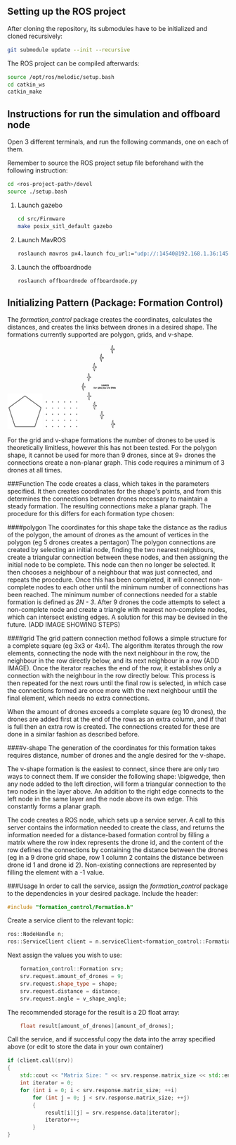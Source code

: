 
## Setting up the ROS project

After cloning the repository, its submodules have to be initialized and cloned
recursively:

```bash
git submodule update --init --recursive
```

The ROS project can be compiled afterwards:

```bash
source /opt/ros/melodic/setup.bash
cd catkin_ws
catkin_make
```


## Instructions for run the simulation and offboard node

Open 3 different terminals, and run the following commands, one on each of them.

Remember to source the ROS project setup file beforehand with the following
instruction:


```bash
cd <ros-project-path>/devel
source ./setup.bash
```

1. Launch gazebo

	```bash
	cd src/Firmware
	make posix_sitl_default gazebo
	```

2. Launch MavROS

	```bash
	roslaunch mavros px4.launch fcu_url:="udp://:14540@192.168.1.36:14557"
	```
3. Launch the offboardnode

	```bash
	roslaunch offboardnode offboardnode.py
	```




## Initializing Pattern (Package: Formation Control)

The *formation_control* package creates the coordinates, calculates the distances, and creates the links between drones in a desired shape. The formations currently supported are polygon, grids, and v-shape.

<img src="images/pentagon.jpeg" width="80">  <img src="images/grid.png" width="80">  <img src="images/v-shape.jpg" width="80">

For the grid and v-shape formations the number of drones to be used is theoretically limitless, however this has not been tested. For the polygon shape, it cannot be used for more than 9 drones, since at 9+ drones the connections create a non-planar graph. This code requires a minimum of 3 drones at all times.

###Function
The code creates a class, which takes in the parameters specified. It then creates coordinates for the shape's points, and from this determines the connections between drones necessary to maintain a steady formation. The resulting connections make a planar graph. The procedure for this differs for each formation type chosen:

####polygon
The coordinates for this shape take the distance as the radius of the polygon, the amount of drones as the amount of vertices in the polygon (eg 5 drones creates a pentagon)
The polygon connections are created by selecting an initial node, finding the two nearest neighbours, create a triangular connection between these nodes, and then assigning the initial node to be complete. This node can then no longer be selected. It then chooses a neighbour of a neighbour that was just connected, and repeats the procedure. Once this has been completed, it will connect non-complete nodes to each other until the minimum number of connections has been reached. The minimum number of connections needed for a stable formation is defined as *2N - 3*. After 9 drones the code attempts to select a non-complete node and create a triangle with nearest non-complete nodes, which can intersect existing edges. A solution for this may be devised in the future. (ADD IMAGE SHOWING STEPS)

####grid
The grid pattern connection method follows a simple structure for a complete square (eg 3x3 or 4x4). The algorithm iterates through the row elements, connecting the node with the next neighbour in the row, the neighbour in the row directly below, and its next neighbour in a row (ADD IMAGE). Once the iterator reaches the end of the row, it establishes only a connection with the neighbour in the row directly below. This process is then repeated for the next rows until the final row is selected, in which case the connections formed are once more with the next neighbour untill the final element, which needs no extra connections.

When the amount of drones exceeds a complete square (eg 10 drones), the drones are added first at the end of the rows as an extra column, and if that is full then an extra row is created. The connections created for these are done in a similar fashion as described before.

####v-shape
The generation of the coordinates for this formation takes requires distance, number of drones and the angle desired for the v-shape.

The v-shape formation is the easiest to connect, since there are only two ways to connect them. If we consider the following shape: \bigwedge, then any node added to the left direction, will form a triangular connection to the two nodes in the layer above. An addition to the right edge connects to the left node in the same layer and the node above its own edge. This constantly forms a planar graph.


The code creates a ROS node, which sets up a service server. A call to this server contains the information needed to create the class, and returns the information needed for a distance-based formation control by filling a matrix where the row index represents the drone id, and the content of the row defines the connections by containing the distance between the drones (eg in a 9 drone grid shape, row 1 column 2 contains the distance between drone id 1 and drone id 2). Non-existing connections are represented by filling the element with a -1 value. 

###Usage
In order to call the service, assign the *formation_control* package to the dependencies in your desired package. Include the header:
```cpp
#include "formation_control/Formation.h"
```

Create a service client to the relevant topic: 

```cpp
ros::NodeHandle n;
ros::ServiceClient client = n.serviceClient<formation_control::Formation>("formation_control");
```

Next assign the values you wish to use:
```cpp
	formation_control::Formation srv;
	srv.request.amount_of_drones = 9;
	srv.request.shape_type = shape;
	srv.request.distance = distance;
	srv.request.angle = v_shape_angle;
```
The recommended storage for the result is a 2D float array:

```cpp
	float result[amount_of_drones][amount_of_drones];
```
Call the service, and if successful copy the data into the array specified above (or edit to store the data in your own container)    
```cpp
if (client.call(srv))
{
	std::cout << "Matrix Size: " << srv.response.matrix_size << std::endl;
	int iterator = 0;
	for (int i = 0; i < srv.response.matrix_size; ++i)
		for (int j = 0; j < srv.response.matrix_size; ++j)
		{
			result[i][j] = srv.response.data[iterator];
			iterator++;
		}
}
```
